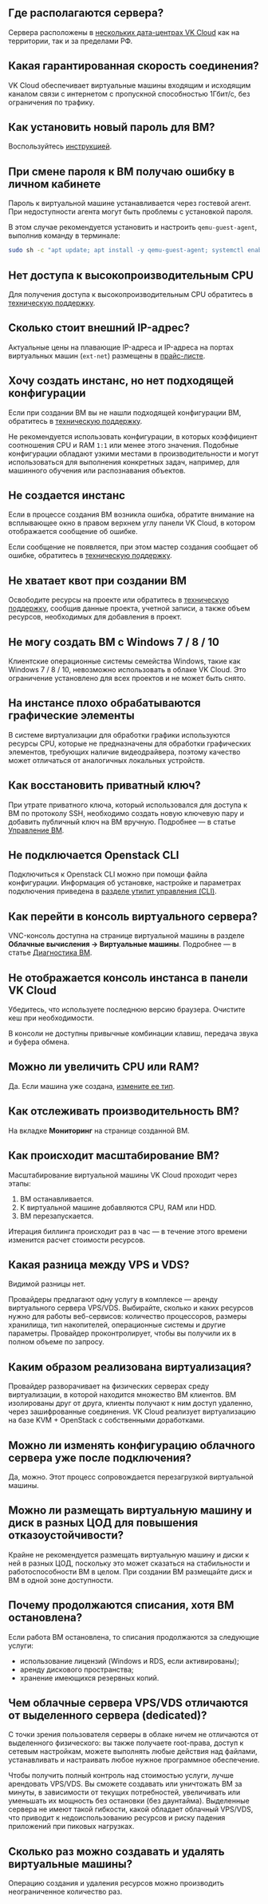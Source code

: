 ## Где располагаются сервера?

Сервера расположены в [нескольких дата-центрах VK Cloud](../../concepts/vm-concept#zona-dostupnosti) как на территории, так и за пределами РФ.

## Какая гарантированная скорость соединения?

VK Cloud обеспечивает виртуальные машины входящим и исходящим каналом связи с интернетом с пропускной способностью 1Гбит/с, без ограничения по трафику.

## Как установить новый пароль для ВМ?

Воспользуйтесь [инструкцией](../../instructions/vm/vm-manage#ustanovka-i-izmenenie-parolya).

## При смене пароля к ВМ получаю ошибку в личном кабинете

Пароль к виртуальной машине устанавливается через гостевой агент. При недоступности агента могут быть проблемы с установкой пароля.

В этом случае рекомендуется установить и настроить `qemu-guest-agent`, выполнив команду в терминале:

```bash
sudo sh -c "apt update; apt install -y qemu-guest-agent; systemctl enable qemu-guest-agent; systemctl start qemu-guest-agent"
```

## Нет доступа к высокопроизводительным CPU

Для получения доступа к высокопроизводительным CPU обратитесь в [техническую поддержку](/ru/contacts/).

## Сколько стоит внешний IP-адрес?

Актуальные цены на плавающие IP-адреса и IP-адреса на портах виртуальных машин (`ext-net`) размещены в [прайс-листе](https://mcs.mail.ru/pricelist).

## Хочу создать инстанс, но нет подходящей конфигурации

Если при создании ВМ вы не нашли подходящей конфигурации ВМ, обратитесь в [техническую поддержку](/ru/contacts/).

Не рекомендуется использовать конфигурации, в которых коэффициент соотношения CPU и RAM `1:1` или менее этого значения. Подобные конфигурации обладают узкими местами в производительности и могут использоваться для выполнения конкретных задач, например, для машинного обучения или распознавания объектов.

## Не создается инстанс

Если в процессе создания ВМ возникла ошибка, обратите внимание на всплывающее окно в правом верхнем углу панели VK Cloud, в котором отображается сообщение об ошибке.

Если сообщение не появляется, при этом мастер создания сообщает об ошибке, обратитесь в [техническую поддержку](/ru/contacts/).

## Не хватает квот при создании ВМ

Освободите ресурсы на проекте или обратитесь в [техническую поддержку](/ru/contacts/), сообщив данные проекта, учетной записи, а также объем ресурсов, необходимых для добавления в проект.

## Не могу создать ВМ с Windows 7 / 8 / 10

Клиентские операционные системы семейства Windows, такие как Windows 7 / 8 / 10, невозможно использовать в облаке VK Cloud. Это ограничение установлено для всех проектов и не может быть снято.

## На инстансе плохо обрабатываются графические элементы

В системе виртуализации для обработки графики используются ресурсы CPU, которые не предназначены для обработки графических элементов, требующих наличие видеодрайвера, поэтому качество может отличаться от аналогичных локальных устройств.

## Как восстановить приватный ключ?

При утрате приватного ключа, который использовался для доступа к ВМ по протоколу SSH, необходимо создать новую ключевую пару и добавить публичный ключ на ВМ вручную. Подробнее — в статье [Управление ВМ](../../instructions/vm/vm-manage#vosstanovlenie-dostupa-k-vm-po-klyuchu).

## Не подключается Openstack CLI

Подключиться к Openstack CLI можно при помощи файла конфигурации. Информация об установке, настройке и параметрах подключения приведена в [разделе утилит управления (CLI)](/ru/base/account/project/cli).

## Как перейти в консоль виртуального сервера?

VNC-консоль доступна на странице виртуальной машины в разделе **Облачные вычисления → Виртуальные машины**. Подробнее — в статье [Диагностика ВМ](../../instructions/vm/vm-console#vnc-konsol).

## Не отображается консоль инстанса в панели VK Cloud

Убедитесь, что используете последнюю версию браузера. Очистите кеш при необходимости.

<info>

В консоли не доступны привычные комбинации клавиш, передача звука и буфера обмена.

</info>

## Можно ли увеличить CPU или RAM?

Да. Если машина уже создана, [измените ее тип](../../instructions/vm/vm-manage#pereimenovanie-i-izmenenie-tipa-vm).

## Как отслеживать производительность ВМ?

На вкладке **Мониторинг** на странице созданной ВМ.

## Как происходит масштабирование ВМ?

Масштабирование виртуальной машины VK Cloud проходит через этапы:

1. ВМ останавливается.
1. К виртуальной машине добавляются CPU, RAM или HDD.
1. ВМ перезапускается.

Итерация биллинга происходит раз в час — в течение этого времени изменится расчет стоимости ресурсов.

## Какая разница между VPS и VDS?

Видимой разницы нет.

Провайдеры предлагают одну услугу в комплексе — аренду виртуального сервера VPS/VDS. Выбирайте, сколько и каких ресурсов нужно для работы веб-сервисов: количество процессоров, размеры хранилища, тип накопителей, операционные системы и другие параметры. Провайдер проконтролирует, чтобы вы получили их в полном объеме по запросу.

## Каким образом реализована виртуализация?

Провайдер разворачивает на физических серверах среду виртуализации, в которой находится множество ВМ клиентов. ВМ изолированы друг от друга, клиенты получают к ним доступ удаленно, через зашифрованные соединения. VK Cloud реализует виртуализацию на базе KVM + OpenStack с собственными доработками.

## Можно ли изменять конфигурацию облачного сервера уже после подключения?

Да, можно. Этот процесс сопровождается перезагрузкой виртуальной машины.

## Можно ли размещать виртуальную машину и диск в разных ЦОД для повышения отказоустойчивости?

Крайне не рекомендуется размещать виртуальную машину и диски к ней в разных ЦОД, поскольку это может сказаться на стабильности и работоспособности ВМ в целом. При создании ВМ размещайте диск и ВМ в одной зоне доступности.

## Почему продолжаются списания, хотя ВМ остановлена?

Если работа ВМ остановлена, то списания продолжаются за следующие услуги:

- использование лицензий (Windows и RDS, если активированы);
- аренду дискового пространства;
- хранение имеющихся резервных копий.

## Чем облачные сервера VPS/VDS отличаются от выделенного сервера (dedicated)?

С точки зрения пользователя серверы в облаке ничем не отличаются от выделенного физического: вы также получаете root-права, доступ к сетевым настройкам, можете выполнять любые действия над файлами, устанавливать и настраивать любое нужное программное обеспечение.

Чтобы получить полный контроль над стоимостью услуги, лучше арендовать VPS/VDS. Вы сможете создавать или уничтожать ВМ за минуты, в зависимости от текущих потребностей, увеличивать или уменьшать их мощность без остановки (без даунтайма). Выделенные сервера не имеют такой гибкости, какой обладает облачный VPS/VDS, что приводит к недоиспользованию ресурсов и риску падения приложений при пиковых нагрузках.

## Сколько раз можно создавать и удалять виртуальные машины?

Операцию создания и удаления ресурсов можно производить неограниченное количество раз.
